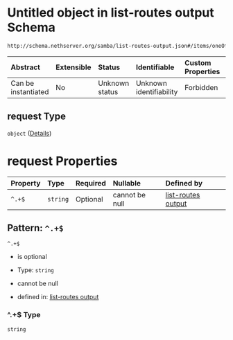 # Untitled object in list-routes output Schema

```txt
http://schema.nethserver.org/samba/list-routes-output.json#/items/oneOf/0/properties/headers/properties/request
```



| Abstract            | Extensible | Status         | Identifiable            | Custom Properties | Additional Properties | Access Restrictions | Defined In                                                                        |
| :------------------ | :--------- | :------------- | :---------------------- | :---------------- | :-------------------- | :------------------ | :-------------------------------------------------------------------------------- |
| Can be instantiated | No         | Unknown status | Unknown identifiability | Forbidden         | Forbidden             | none                | [list-routes-output.json\*](samba/list-routes-output.json "open original schema") |

## request Type

`object` ([Details](list-routes-output-1-items-oneof-a-route-expanded-properties-headers-list-properties-request.md))

# request Properties

| Property | Type     | Required | Nullable       | Defined by                                                                                                                                                                                                                                                                        |
| :------- | :------- | :------- | :------------- | :-------------------------------------------------------------------------------------------------------------------------------------------------------------------------------------------------------------------------------------------------------------------------------- |
| `^.+$`   | `string` | Optional | cannot be null | [list-routes output](list-routes-output-1-items-oneof-a-route-expanded-properties-headers-list-properties-request-patternproperties-.md "http://schema.nethserver.org/samba/list-routes-output.json#/items/oneOf/0/properties/headers/properties/request/patternProperties/^.+$") |

## Pattern: `^.+$`



`^.+$`

*   is optional

*   Type: `string`

*   cannot be null

*   defined in: [list-routes output](list-routes-output-1-items-oneof-a-route-expanded-properties-headers-list-properties-request-patternproperties-.md "http://schema.nethserver.org/samba/list-routes-output.json#/items/oneOf/0/properties/headers/properties/request/patternProperties/^.+$")

### ^.+$ Type

`string`
